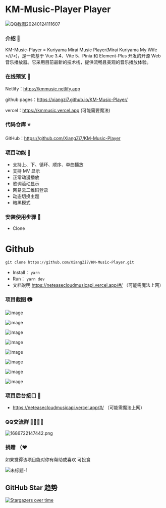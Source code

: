 # KM-Music-Player Player

![QQ截图20240124111607](https://github.com/XiangZi7/KM-Music-Player/assets/67356803/9e5d2a7c-c63f-4b8b-bb21-d19522d99742)


### 介绍 📖

KM-Music-Player = Kuriyama Mirai Music Player(Mirai Kuriyama My Wife >///<)，是一款基于 Vue 3.4、Vite 5、Pinia 和 Element-Plus 开发的开源 Web 音乐播放器。它采用目前最新的技术栈，提供流畅且美观的音乐播放体验。

### 在线预览 👀

Netlify：<https://kmmusic.netlify.app>

github pages：<https://xiangzi7.github.io/KM-Music-Player/>

vercel：<https://kmmusic.vercel.app> (可能需要魔法)

### 代码仓库 ⭐

GitHub：<https://github.com/XiangZi7/KM-Music-Player>

### 项目功能 🔨

- 支持上、下、循环、顺序、单曲播放
- 支持 MV 显示
- 正常动漫播放
- 歌词滚动显示
- 网易云二维码登录
- 动态切换主题
- 暗黑模式


### 安装使用步骤 📔

*   Clone

# Github

`git clone https://github.com/XiangZi7/KM-Music-Player.git`

*   Install：
    `yarn`
*   Run：
    `yarn dev`
*   文档说明
    <https://neteasecloudmusicapi.vercel.app/#/>  （可能需魔法上网）

### 项目截图 📷

![image](https://github.com/XiangZi7/KM-Music-Player/assets/67356803/1f69de68-1951-4909-8fba-70ab5ad74d3d)

![image](https://github.com/XiangZi7/KM-Music-Player/assets/67356803/c3ff41dc-ba3e-4b5f-a50a-19db239345a3)

![image](https://github.com/XiangZi7/KM-Music-Player/assets/67356803/05b0ec6b-e6bc-4268-815c-c41656bc17d0)

![image](https://github.com/XiangZi7/KM-Music-Player/assets/67356803/41140b04-f881-443c-a469-ddc95a39cd83)

![image](https://github.com/XiangZi7/KM-Music-Player/assets/67356803/a532a28f-8bd3-4fb5-b795-b100a54b0e83)

![image](https://github.com/XiangZi7/KM-Music-Player/assets/67356803/5b0b8baa-1f38-4b2d-8046-e1528d6902c3)

![image](https://github.com/XiangZi7/KM-Music-Player/assets/67356803/b386941d-a551-4f6b-979a-7dc9e0c84314)

![image](https://github.com/XiangZi7/KM-Music-Player/assets/67356803/4b4d24d4-4dba-4b0d-9c4c-05d30a85e1ac)


### 项目后台接口 🧩

*   <https://neteasecloudmusicapi.vercel.app/#/>  （可能需魔法上网）

### QQ交流群 👨‍👨‍👦‍👦

![1686722147442.png](https://p6-juejin.byteimg.com/tos-cn-i-k3u1fbpfcp/2ef2a97c45df4a6fa5c78b34a28a42fc~tplv-k3u1fbpfcp-watermark.image#?w=238\&h=250\&s=10821\&e=png\&a=1\&b=f8f8f8)

### 捐赠 （❤

如果觉得该项目能对你有帮助或喜欢 可投食

![未标题-1](https://github.com/XiangZi7/KM-Music-Player/assets/67356803/023181cb-037d-434e-9ea6-1a3c2bcb52f6)

## GitHub Star 趋势
[![Stargazers over time](https://starchart.cc/XiangZi7/KM-Music-Player.svg?variant=adaptive)](https://starchart.cc/XiangZi7/KM-Music-Player)
